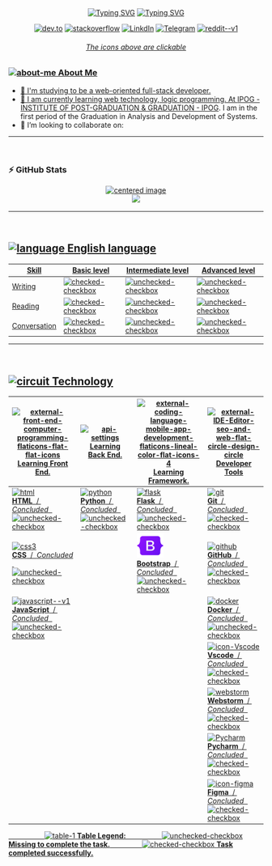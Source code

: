 <div align="center" title="Olá! Bem vindo ao meu Perfil!">
<a href="https://git.io/typing-svg"><img src="https://readme-typing-svg.herokuapp.com?font=Fira+Code&weight=500&size=42&pause=2000&color=d2691e&center=verdadeiro&vCenter=falso&width=800&height=80&lines=Hello!+Welcome+to+my+profile!" alt="Typing SVG" /></a>
<a href="https://git.io/typing-svg" title="Olá, sou DIOGO DA S RIBEIRO ( Sogoid )"><img src="https://readme-typing-svg.herokuapp.com?font=Fira+Code&weight=500&size=42&pause=2000&color=d2691e&center=verdadeiro&vCenter=falso&width=1000&height=80&lines=Hi,+I’m+DIOGO+DA+S+RIBEIRO+(+Sogoid+)" alt="Typing SVG" /></a>

<a href="https://dev.to/sogoid"><img src="https://img.icons8.com/windows/40/d2691e/dev.png" target="_blank" title="dev.to"></a> 
<a href="https://stackoverflow.com/users/21739577/sogoid"> <img src="https://img.icons8.com/windows/40/d2691e/stackoverflow.png" alt="stackoverflow" title="StackOverFlow"/></a>
<a href="https://www.linkedin.com/in/diogos-ribeiro/"><img src="https://img.icons8.com/windows/40/d2691e/linkedin.png" target="_blank" title="LinkdIn"></a>
<a href="https://t.me/Diogos_ribeiro"><img src="https://img.icons8.com/windows/40/d2691e/telegram-app.png" target_blank title="Telegram"></a>
<a href="https://www.reddit.com/user/DIOGOSRIBEIRO"> <img src="https://img.icons8.com/metro/40/d2691e/reddit--v1.png" alt="reddit--v1" target_blank title="Reddit">
<h6 title="Os ícones acima são clicáveis">The icons above are clickable</h6> 
</div>

### <img src="https://img.icons8.com/fluency-systems-filled/30/d2691e/about-me.png" alt="about-me"/> <span title="Sobre mim">About Me</span>
  
- 👀 <span title="Estou estudando para ser um desenvolvedor full-stack orientado para a web.">I'm studying to be a web-oriented full-stack developer.</span>
- 🌱 <span title="Atualmente estou aprendendo tecnologia web, lógica de programação. No IPOG - INSTITUTO DE PÓS-GRADUAÇÃO & GRADUAÇÃO - IPOG. Estou no primeiro período da Graduação em Análise e Desenvolvimento de Sistemas.">I am currently learning web technology, logic programming. At [IPOG - INSTITUTE OF POST-GRADUATION & GRADUATION - IPOG](https://ipog.edu.br/graduacao/analise-e-desenvolvimento-de-sistemas). I am in the first period of the Graduation in Analysis and Development of Systems.</span>
- 💞️ <span title="Estou querendo colaborar:">I’m looking to collaborate on:</span>

---
<br>
  
### ⚡ <span title="Estatísticas do GitHub">GitHub Stats</span>
<div>
  <a href="https://github.com/sogoid">
  <center>
    <img height="180em" src="https://github-readme-stats.vercel.app/api?username=sogoid&show_icons=true&theme=codeSTACKr&include_all_commits=true&count_private=true" alt="centered image">
  </center>
  <center>  
    <img height="180em" src="https://github-readme-stats.vercel.app/api/top-langs/?username=sogoid&layout=compact&langs_count=7&theme=codeSTACKr"/> 
  </center>
</div>
  
---
<br> 
  
## <img src="https://img.icons8.com/ios-glyphs/25/d2691e/language.png" alt="language"/><span title="Idioma Inglês"> English language</span>

|<span title="Habilidade">Skill</span>|<span title="Nível Basico">Basic level</span>|<span title="Nível Intermediário">Intermediate level</span>|<span title="Nível Avançado">Advanced level</span>|
| --- | --- | --- | --- |
|<span title="Escrita">Writing</span>|<img src="https://img.icons8.com/metro/20/d2691e/checked-checkbox.png" alt="checked-checkbox"/>|<img src="https://img.icons8.com/metro/20/d2691e/unchecked-checkbox.png" alt="unchecked-checkbox"/>|<img src="https://img.icons8.com/metro/20/d2691e/unchecked-checkbox.png" alt="unchecked-checkbox"/>|
|<span title="Leitura">Reading|<img src="https://img.icons8.com/metro/20/d2691e/checked-checkbox.png" alt="checked-checkbox"/>|<img src="https://img.icons8.com/metro/20/d2691e/unchecked-checkbox.png" alt="unchecked-checkbox"/>|<img src="https://img.icons8.com/metro/20/d2691e/unchecked-checkbox.png" alt="unchecked-checkbox"/>|
|<span title="Conversação">Conversation|<img src="https://img.icons8.com/metro/20/d2691e/checked-checkbox.png" alt="checked-checkbox"/>|<img src="https://img.icons8.com/metro/20/d2691e/unchecked-checkbox.png" alt="unchecked-checkbox"/>|<img src="https://img.icons8.com/metro/20/d2691e/unchecked-checkbox.png" alt="unchecked-checkbox"/>|
  
---
<br>
  
## <img src="https://img.icons8.com/metro/25/d2691e/circuit.png" alt="circuit"/><span title="Tecnologia"> Technology</span>
  
| <img src="https://img.icons8.com/external-flaticons-flat-flat-icons/52/external-front-end-computer-programming-flaticons-flat-flat-icons.png" alt="external-front-end-computer-programming-flaticons-flat-flat-icons"/><br><span title="Aprendendo Front-End.">Learning Front End.</span>| <img src="https://img.icons8.com/arcade/52/api-settings.png" alt="api-settings"/><br><span title="Aprendendo Back-End.">Learning Back End.</span> | <img src="https://img.icons8.com/external-flaticons-lineal-color-flat-icons/52/external-coding-language-mobile-app-development-flaticons-lineal-color-flat-icons-4.png" alt="external-coding-language-mobile-app-development-flaticons-lineal-color-flat-icons-4"/><br><span title="Aprendendo Frameworks.">Learning Framework.</span> | <img src="https://img.icons8.com/external-flat-circle-design-circle/52/external-IDE-Editor-seo-and-web-flat-circle-design-circle.png" alt="external-IDE-Editor-seo-and-web-flat-circle-design-circle"/><br><span title="Ferramentas de desenvolvimento">Developer Tools</span> |
| --- | --- | --- | --- |          
| <img src="https://img.icons8.com/color/52/html-5--v1.png" alt="html" title="HTML"/><br>**HTML** &nbsp;/&nbsp; <span title="Concluído">_Concluded_</span> &nbsp;<img src="https://img.icons8.com/metro/20/d2691e/unchecked-checkbox.png" alt="unchecked-checkbox"/>| <img src="https://img.icons8.com/color/52/python--v1.png" alt="python" title="Python"/><br>**Python** &nbsp;/&nbsp; <span title="Concluído">_Concluded_</span> &nbsp;<img src="https://img.icons8.com/metro/20/d2691e/unchecked-checkbox.png" alt="unchecked-checkbox"/> | <img src="https://img.icons8.com/nolan/60/flask.png" alt="flask" title="Flask"/><br>**Flask** &nbsp;/&nbsp; <span title="Concluído">_Concluded_</span> &nbsp;<img src="https://img.icons8.com/metro/20/d2691e/unchecked-checkbox.png" alt="unchecked-checkbox"/> | <img src="https://img.icons8.com/color/52/git.png" alt="git" title="GIT"/><br>**Git** &nbsp;/&nbsp; <span title="Concluído">_Concluded_</span> &nbsp;<img src="https://img.icons8.com/metro/20/d2691e/checked-checkbox.png" alt="checked-checkbox"/>  
| <img src="https://img.icons8.com/color/52/css3.png" alt="css3" title="CSS"/><br>**CSS** &nbsp;/&nbsp; <span title="Concluído">_Concluded_</span> &nbsp;<img src="https://img.icons8.com/metro/20/d2691e/unchecked-checkbox.png" alt="unchecked-checkbox"/>| | <img alt="icon-bootstrap" height=       "48" width="52" src="https://github.com/devicons/devicon/blob/master/icons/bootstrap/bootstrap-original.svg" title="Bootstrap"/> <br>**Bootstrap** &nbsp;/&nbsp; <span title="Concluído">_Concluded_</span> &nbsp;<img src="https://img.icons8.com/metro/20/d2691e/unchecked-checkbox.png" alt="unchecked-checkbox"/>| <img src="https://img.icons8.com/dusk/52/github.png" alt="github" title="GitHub"/><br>**GitHub** &nbsp;/&nbsp; <span title="Concluído">_Concluded_</span> &nbsp;<img src="https://img.icons8.com/metro/20/d2691e/checked-checkbox.png" alt="checked-checkbox"/>
| <img src="https://img.icons8.com/color/52/javascript--v1.png" alt="javascript--v1" title="JavaScript"/><br>**JavaScript** &nbsp;/&nbsp; <span title="Concluído">_Concluded_</span> &nbsp;<img src="https://img.icons8.com/metro/20/d2691e/unchecked-checkbox.png" alt="unchecked-checkbox"/> | | | <img src="https://img.icons8.com/color/52/docker.png" alt="docker" title="Docker"/><br>**Docker** &nbsp;/&nbsp; <span title="Concluído">_Concluded_</span> &nbsp;<img src="https://img.icons8.com/metro/20/d2691e/unchecked-checkbox.png" alt="unchecked-checkbox"/>
| | | | <img alt="icon-Vscode" height="48" width="52" src="https://cdn.jsdelivr.net/gh/devicons/devicon/icons/vscode/vscode-original.svg" title="Vscode" /><br>**Vscode** &nbsp;/&nbsp; <span title="Concluído">_Concluded_</span> &nbsp;<img src="https://img.icons8.com/metro/20/d2691e/checked-checkbox.png" alt="checked-checkbox"/>
|  | | | <img src="https://img.icons8.com/color/52/webstorm.png" alt="webstorm" title="Webstrom"/><br>**Webstorm** &nbsp;/&nbsp; <span title="Concluído">_Concluded_</span> &nbsp;<img src="https://img.icons8.com/metro/20/d2691e/checked-checkbox.png" alt="checked-checkbox"/>
| | ||<img height="48" width="52" src="https://insmac.org/uploads/posts/2017-08/1503175868_pycharm.png" alt="Pycharm" title="Pycharm"/><br>**Pycharm** &nbsp;/&nbsp; <span title="Concluído">_Concluded_</span> &nbsp;<img src="https://img.icons8.com/metro/20/d2691e/checked-checkbox.png" alt="checked-checkbox"/>||||| 
| | ||<img alt="icon-figma" height="48" width="52" src="https://cdn.jsdelivr.net/gh/devicons/devicon/icons/figma/figma-original.svg" title="Figma"/><br>**Figma** &nbsp;/&nbsp; <span title="Concluído">_Concluded_</span> &nbsp;<img src="https://img.icons8.com/metro/20/d2691e/checked-checkbox.png" alt="checked-checkbox"/>|||||
  
<div>
  &nbsp;&nbsp;&nbsp;&nbsp;&nbsp;&nbsp;&nbsp;&nbsp;&nbsp;&nbsp;&nbsp;&nbsp;&nbsp;&nbsp;&nbsp;&nbsp;&nbsp;
  <img src="https://img.icons8.com/nolan/30/table-1.png" alt="table-1"/>
  <span style="font-weight: bold;" title="Legenda da tabela">Table Legend:</span>
  &nbsp;&nbsp;&nbsp; &nbsp;&nbsp;&nbsp;&nbsp;&nbsp;&nbsp;&nbsp;&nbsp;&nbsp; &nbsp;&nbsp;
  <img src="https://img.icons8.com/metro/20/d2691e/unchecked-checkbox.png" alt="unchecked-checkbox"/>
  <span style="font-weight: bold;" title="Falta completar a tarefa">Missing to complete the task.</span>
  &nbsp;&nbsp;&nbsp;&nbsp;&nbsp;&nbsp;&nbsp;&nbsp;&nbsp;&nbsp;&nbsp;&nbsp;&nbsp;&nbsp;
  <img src="https://img.icons8.com/metro/20/d2691e/checked-checkbox.png" alt="checked-checkbox"/>
  <span style="font-weight: bold;" title="Tarefa concluída com sucesso">Task completed successfully.</span>
</div>
